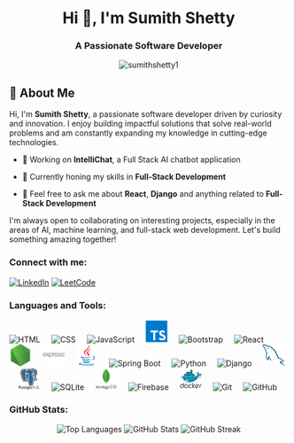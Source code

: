 <!--
### Hi there 👋

**SumithShetty1/SumithShetty1** is a ✨ _special_ ✨ repository because its `README.md` (this file) appears on your GitHub profile.

Here are some ideas to get you started:

- 🔭 I’m currently working on ...
- 🌱 I’m currently learning ...
- 👯 I’m looking to collaborate on ...
- 🤔 I’m looking for help with ...
- 💬 Ask me about ...
- 📫 How to reach me: ...
- 😄 Pronouns: ...
- ⚡ Fun fact: ...
-->

<h1 align="center">Hi 👋, I'm Sumith Shetty</h1>
<h3 align="center">A Passionate Software Developer</h3>

<p align="center">
  <img src="https://komarev.com/ghpvc/?username=sumithshetty1&label=Profile%20views&color=0e75b6&style=flat" alt="sumithshetty1" />
</p>

## 👋 About Me
Hi, I'm **Sumith Shetty**, a passionate software developer driven by curiosity and innovation. I enjoy building impactful solutions that solve real-world problems and am constantly expanding my knowledge in cutting-edge technologies.

- 🔭 Working on **IntelliChat**, a Full Stack AI chatbot application

- 🌱 Currently honing my skills in **Full-Stack Development**
    
- 💬 Feel free to ask me about **React**, **Django** and anything related to **Full-Stack Development**

I'm always open to collaborating on interesting projects, especially in the areas of AI, machine learning, and full-stack web development. Let's build something amazing together!

<h3 align="left">Connect with me:</h3>
<p align="left">
<a href="https://linkedin.com/in/sumith-shetty-724200250" target="_blank">
  <img align="center" src="https://raw.githubusercontent.com/rahuldkjain/github-profile-readme-generator/master/src/images/icons/Social/linked-in-alt.svg" alt="LinkedIn" title="LinkedIn" height="30" width="40" /></a>
<a href="https://www.leetcode.com/sumithshetty014" target="_blank">
  <img align="center" src="https://raw.githubusercontent.com/rahuldkjain/github-profile-readme-generator/master/src/images/icons/Social/leet-code.svg" alt="LeetCode" title="LeetCode" height="30" width="40" />
</a>
</p>

<h3 align="left">Languages and Tools:</h3>
<div align="left">

  <!-- Frontend -->
  <img src="https://cdn.jsdelivr.net/gh/devicons/devicon/icons/html5/html5-original.svg" height="40" title="HTML" alt="HTML" />
  <img width="12" />
  <img src="https://cdn.jsdelivr.net/gh/devicons/devicon/icons/css3/css3-original.svg" height="40" title="CSS" alt="CSS" />
  <img width="12" />
  <img src="https://cdn.jsdelivr.net/gh/devicons/devicon/icons/javascript/javascript-original.svg" height="40" title="JavaScript" alt="JavaScript" />
  <img width="12" />
  <img src="https://raw.githubusercontent.com/devicons/devicon/master/icons/typescript/typescript-original.svg" height="40" title="TypeScript" alt="TypeScript" />
  <img width="12" />
  <img src="https://cdn.jsdelivr.net/gh/devicons/devicon/icons/bootstrap/bootstrap-original.svg" height="40" title="Bootstrap" alt="Bootstrap" />
  <img width="12" />
  <img src="https://cdn.jsdelivr.net/gh/devicons/devicon/icons/react/react-original.svg" height="40" title="React" alt="React" />

  <!-- Backend -->
  <img width="12" />
  <img src="https://raw.githubusercontent.com/devicons/devicon/master/icons/nodejs/nodejs-original.svg" height="40" title="Node.js" alt="Node.js" />
  <img width="12" />
  <img src="https://raw.githubusercontent.com/devicons/devicon/master/icons/express/express-original-wordmark.svg" height="40" title="Express.js" alt="Express.js" />
  <img width="12" />
  <img src="https://raw.githubusercontent.com/devicons/devicon/master/icons/java/java-original.svg" height="40" title="Java" alt="Java" />
  <img width="12" />
  <img src="https://www.vectorlogo.zone/logos/springio/springio-icon.svg" height="40" title="Spring Boot" alt="Spring Boot" />
  <img width="12" />
  <img src="https://cdn.jsdelivr.net/gh/devicons/devicon/icons/python/python-original.svg" height="40" title="Python" alt="Python" />
  <img width="12" />
  <img src="https://cdn.jsdelivr.net/gh/devicons/devicon/icons/django/django-plain.svg" height="40" title="Django" alt="Django" />

  <!-- Database -->
  <img width="12" />
  <img src="https://raw.githubusercontent.com/devicons/devicon/master/icons/mysql/mysql-original.svg" height="40" title="MySQL" alt="MySQL" />
  <img width="12" />
  <img src="https://raw.githubusercontent.com/devicons/devicon/master/icons/postgresql/postgresql-original-wordmark.svg" height="40" title="PostgreSQL" alt="PostgreSQL" />
  <img width="12" />
  <img src="https://cdn.jsdelivr.net/gh/devicons/devicon/icons/sqlite/sqlite-original.svg" height="40" title="SQLite" alt="SQLite" />
  <img width="12" />
  <img src="https://raw.githubusercontent.com/devicons/devicon/master/icons/mongodb/mongodb-original-wordmark.svg" height="40" title="MongoDB" alt="MongoDB" />

  <!-- DevOps & Tools -->
  <img width="12" />
  <img src="https://cdn.jsdelivr.net/gh/devicons/devicon/icons/firebase/firebase-plain.svg" height="40" title="Firebase" alt="Firebase" />
  <img width="12" />
  <img src="https://raw.githubusercontent.com/devicons/devicon/master/icons/docker/docker-original-wordmark.svg" height="40" title="Docker" alt="Docker" />
  <img width="12" />
  <img src="https://cdn.jsdelivr.net/gh/devicons/devicon/icons/git/git-original.svg" height="40" title="Git" alt="Git" />
  <img width="12" />
  <img src="https://cdn.jsdelivr.net/gh/devicons/devicon/icons/github/github-original.svg" height="40" title="GitHub" alt="GitHub" />

</div>

<h3 align="left">GitHub Stats:</h3>
<div align="center">
  <img src="https://github-readme-stats.vercel.app/api/top-langs?username=sumithshetty1&show_icons=true&locale=en&layout=compact" height="150" alt="Top Languages" />
  <img src="https://github-readme-stats.vercel.app/api?username=sumithshetty1&show_icons=true&locale=en" height="150" alt="GitHub Stats" />
  <img src="https://github-readme-streak-stats.herokuapp.com/?user=sumithshetty1&" height="150" alt="GitHub Streak" />
</div>

